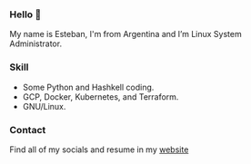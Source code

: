### Hello 👋
My name is Esteban, I'm from Argentina and I’m Linux System Administrator.

### Skill
- Some Python and Hashkell coding.
- GCP, Docker, Kubernetes, and Terraform.
- GNU/Linux.

### Contact
Find all of my socials and resume in my [website](https://estebanmolina.com.ar)

<!--
**estebanmol/estebanmol** is a ✨ _special_ ✨ repository because its `README.md` (this file) appears on your GitHub profile.

Here are some ideas to get you started:

- 🔭 I’m currently working on ...
- 🌱 I’m currently learning ...
- 👯 I’m looking to collaborate on ...
- 🤔 I’m looking for help with ...
- 💬 Ask me about ...
- 📫 How to reach me: ...
- 😄 Pronouns: ...
- ⚡ Fun fact: ...
-->
